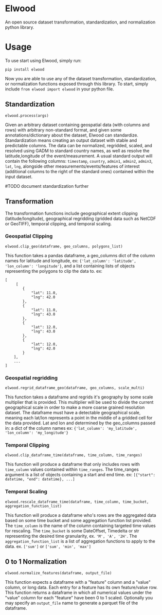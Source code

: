 # Elwood
An open source dataset transformation, standardization, and normalization python library.

# Usage

To use start using Elwood, simply run:

`pip install elwood`

Now you are able to use any of the dataset transformation, standardization, or normalization functions exposed through this library. To start, simply include `from elwood import elwood` in your python file. 

## Standardization
`elwood.process(args)`

Given an arbitrary dataset containing geospatial data (with columns and rows) with arbitrary non-standard format, and given some annotations/dictionary about the dataset, Elwood can standardize. Standardization means creating an output dataset with stable and predictable columns. The data can be normalized, regridded, scaled, and resolved using GADM to standard country names, as well as resolve the latitude,longitude of the event/measurement. A usual standard output will contain the following columns: `timestamp`, `country`, `admin1`, `admin2`, `admin3`, `lat`, `lng`, alongside other measurements/events/features of interest (additional columns to the right of the standard ones) contained within the input dataset.

#TODO document standardization further

## Transformation

The transformation functions include geographical extent clipping (latitude/longitude), geographical regridding (gridded data such as NetCDF or GeoTIFF), temporal clipping, and temporal scaling. 

### Geospatial Clipping

`elwood.clip_geo(dataframe, geo_columns, polygons_list)`

This function takes a pandas dataframe, a geo_columns dict of the column names for latitude and longitude, ex:
`{'lat_column': 'latitude', 'lon_column': 'longitude'}`, and a list containing lists of objects representing the polygons to clip the data to. ex: 
```
[
     [
        {
            "lat": 11.0,
            "lng": 42.0
        },
        {
            "lat": 11.0,
            "lng": 43.0
        },
        {
            "lat": 12.0,
            "lng": 43.0
        },
        {
            "lat": 12.0,
            "lng": 42.0
        }
    ],
    ...
]
```
### Geospatial regridding

`elwood.regrid_dataframe_geo(dataframe, geo_columns, scale_multi)`

This function takes a dataframe and regrids it's geography by some scale multiplier that is provided. This multiplier will be used to divide the current geographical scale in order to make a more coarse grained resolution dataset. The dataframe must have a detectable geographical scale, meaning each lat/lon represents a point in the middle of a gridded cell for the data provided. Lat and lon and determined by the geo_columns passed in: a dict of the column names ex: `{'lat_column': 'my_latitude', 'lon_column': 'my_longitude'}`

### Temporal Clipping
`elwood.clip_dataframe_time(dataframe, time_column, time_ranges)`

This function will produce a dataframe that only includes rows with `time_column` values contained within `time_ranges`. The time_ranges argument is a list of objects containing a start and end time. ex: `[{"start": datetime, "end": datetime}, ...]`

### Temporal Scaling
`elwood.rescale_dataframe_time(dataframe, time_column, time_bucket, aggregation_function_list)`

This function will produce a dataframe who's rows are the aggregated data based on some time bucket and some aggregation function list provided. The `time_column` is the name of the column containing targeted time values for rescaling. The `time_bucket` is some DateOffset, Timedelta or str representing the desired time granularity, ex. `'M', 'A', '2H'`. The `aggregation_function_list` is a list of aggregation functions to apply to the data.  ex. `['sum']` or `['sum', 'min', 'max']`

## 0 to 1 Normalization

`elwood.normalize_features(dataframe, output_file)`

This function expects a dataframe with a "feature" column and a "value" column, or long data. Each entry for a feature has its own feature/value row.
This function returns a dataframe in which all numerical values under the "value" column for each "feature" have been 0 to 1 scaled.
Optionally you may specify an `output_file` name to generate a parquet file of the dataframe.
